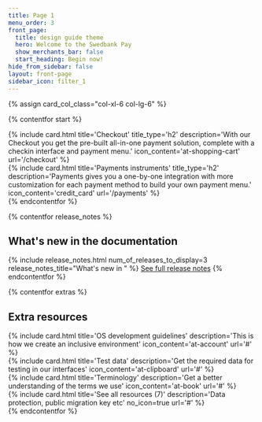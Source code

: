```yaml
---
title: Page 1
menu_order: 3
front_page:
  title: design guide theme
  hero: Welcome to the Swedbank Pay
  show_merchants_bar: false
  start_heading: Begin now!
hide_from_sidebar: false
layout: front-page
sidebar_icon: filter_1
---
```


{% assign card_col_class="col-xl-6 col-lg-6" %}

{% contentfor start %}
  <div class="row mt-4">
      <div class="{{ card_col_class }}">
        {% include card.html
            title='Checkout'
            title_type='h2'
            description='With our Checkout you get the pre-built all-in-one payment solution, complete with a checkin interface and payment menu.'
            icon_content='at-shopping-cart'
            url='/checkout'
        %}
      </div>
      <div class="{{ card_col_class }}">
        {% include card.html
            title='Payments instruments'
            title_type='h2'
            description='Payments gives you a one-by-one integration with more customization for each payment method to build your own payment menu.'
            icon_content='credit_card'
            url='/payments'
        %}
      </div>
  </div>
{% endcontentfor %}

{% contentfor release_notes %}
  <h2 id="front-page-release-notes">What's new in the documentation</h2>
  {% include release_notes.html num_of_releases_to_display=3 release_notes_title="What's new in " %}
  <a href="/resources/release-notes">See full release notes</a>
{% endcontentfor %}

{% contentfor extras %}
  <h2 id="front-page-extra-resources">Extra resources</h2>
  <div class="row mt-4">
      <div class="{{ card_col_class }}">
          {% include card.html title='OS development guidelines'
              description='This is how we create an inclusive environment'
              icon_content='at-account'
              url='#'
          %}
      </div>
      <div class="{{ card_col_class }}">
          {% include card.html title='Test data'
              description='Get the required data for testing in our interfaces'
              icon_content='at-clipboard'
              url='#'
          %}
      </div>
      <div class="{{ card_col_class }}">
          {% include card.html title='Terminology'
          description='Get a better understanding of the terms we use'
          icon_content='at-book'
          url='#'
          %}
      </div>
      <div class="{{ card_col_class }}">
          {% include card.html title='See all resources (7)'
              description='Data protection, public migration key etc'
              no_icon=true
              url='#'
          %}
      </div>
  </div>
{% endcontentfor %}
